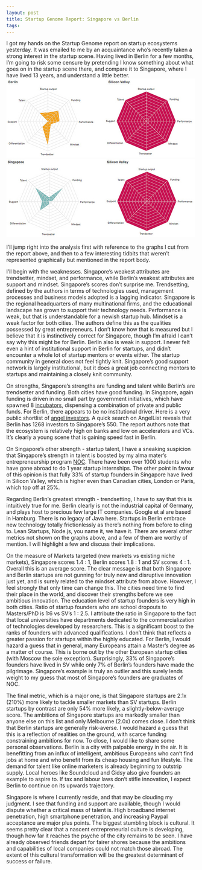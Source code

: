 ```yaml
---
layout: post
title: Startup Genome Report: Singapore vs Berlin
tags: 
---
```

I got my hands on the Startup Genome report on startup ecosystems yesterday. It was emailed to me by an acquaintance who’s recently taken a strong interest in the startup scene. Having lived in Berlin for a few months, I’m going to risk some censure by pretending I know something about what goes on in the startup scene there, and compare it to Singapore, where I have lived 13 years, and understand a little better.
![Berlin Startup Genome Metrics](/images/startup-genome-berlin.jpg "Berlin Startup Genome Metrics")
![Singapore Startup Genome Metrics](/images/startup-genome-singapore.jpg "Singapore Startup Genome Metrics")

I’ll jump right into the analysis first with reference to the graphs I cut from the report above, and then to a few interesting tidbits that weren’t represented graphically but mentioned in the report body.

I’ll begin with the weaknesses. Singapore’s weakest attributes are trendsetter, mindset, and performance, while Berlin’s weakest attributes are support and mindset. Singapore’s scores don’t surprise me. Trendsetting, defined by the authors in terms of technologies used, management processes and business models adopted is a lagging indicator. Singapore is the regional headquarters of many multinational firms, and the educational landscape has grown to support their technology needs. Performance is weak, but that is understandable for a newish startup hub. Mindset is a weak factor for both cities. The authors define this as the qualities possessed by great entrepreneurs. I don’t know how that is measured but I believe that it is instinctively correct for Singapore, though I’m afraid I can’t say why this might be for Berlin. Berlin also is weak in support. I never felt even a hint of institutional support in Berlin for startups, and didn’t encounter a whole lot of startup mentors or events either. The startup community in general does not feel tightly knit. Singapore’s good support network is largely institutional, but it does a great job connecting mentors to startups and maintaining a closely knit community.

On strengths, Singapore’s strengths are funding and talent while Berlin’s are trendsetter and funding. Both cities have good funding. In Singapore, again funding is driven in no small part by government initiatives, which have spawned 8 [incubators](http://www.idm.sg/partners/incubators/), dispensing a combination of private and public funds. For Berlin, there appears to be no institutional driver. Here is a very public shortlist of [angel investors](https://docs.google.com/spreadsheet/pub?key=0AmDAswEZV7PGdFlYQzhXWGhjNUI3Y0pFaUhMTVF1a2c&gid=0). A quick search on AngelList reveals that Berlin has 1268 investors to Singapore’s 550. The report authors note that the ecosystem is relatively high on banks and low on accelerators and VCs. It’s clearly a young scene that is gaining speed fast in Berlin.

On Singapore’s other strength - startup talent, I have a sneaking suspicion that Singapore’s strength in talent is boosted by my alma mater’s entrepreneurship program [NOC](http://www.overseas.nus.edu.sg/ "NUS Overseas Colleges"). There have been over 1000 students who have gone abroad to do 1 year startup internships. The other point in favour of this opinion is that fully 33% of startup founders in Singapore have lived in Silicon Valley, which is higher even than Canadian cities, London or Paris, which top off at 25%.  

Regarding Berlin’s greatest strength - trendsetting, I have to say that this is intuitively true for me. Berlin clearly is not the industrial capital of Germany, and plays host to precious few large IT companies. Google et al are based in Hamburg. There is no legacy of Java here. Startups in Berlin embrace new technology totally frictionlessly as there’s nothing from before to cling to. Lean Startups, Node.js, you name it, we have it.
There are several other metrics not shown on the graphs above, and a few of them are worthy of mention. I will highlight a few and discuss their implications.  

On the measure of Markets targeted (new markets vs existing niche markets), Singapore scores 1.4 : 1, Berlin scores 1.8 : 1 and SV scores 4 : 1. Overall this is an average score. The clear message is that both Singapore and Berlin startups are not gunning for truly new and disruptive innovation just yet, and is surely related to the mindset attribute from above. However, I feel strongly that only time can change this. The cities need time to find their place in the world, and discover their strengths before we see ambitious innovation.
The education level of startup founders is very high in both cities. Ratio of startup founders who are school dropouts to Masters/PhD is 1:6 vs SV’s 1 : 2.5. I attribute the ratio in Singapore to the fact that local universities have departments dedicated to the commercialization of technologies developed by researchers. This is a significant boost to the ranks of founders with advanced qualifications. I don’t think that reflects a greater passion for startups within the highly educated. For Berlin, I would hazard a guess that in general, many Europeans attain a Master’s degree as a matter of course. This is borne out by the other European startup cities (with Moscow the sole exception).
Surprisingly, 33% of Singapore’s founders have lived in SV while only 7% of Berlin’s founders have made the pilgrimage. Singapore’s example is truly an outlier and this surely lends weight to my guess that most of Singapore’s founders are graduates of NOC.  

The final metric, which is a major one, is that Singapore startups are 2.1x (210%) more likely to tackle smaller markets than SV startups. Berlin startups by contrast are only 54% more likely, a slightly-below-average score. The ambitions of Singapore startups are markedly smaller than anyone else on this list and only Melbourne (2.0x) comes close. I don’t think that Berlin startups are generally risk-averse. I would hazard a guess that this is a reflection of realities on the ground, with scarce funding constraining ambitions for now.
To close, I would like to share some personal observations. Berlin is a city with palpable energy in the air. It is benefitting from an influx of intelligent, ambitious Europeans who can’t find jobs at home and who benefit from its cheap housing and fun lifestyle. The demand for talent like online marketers is already beginning to outstrip supply. Local heroes like Soundcloud and Gidsy also give founders an example to aspire to. If tax and labour laws don’t stifle innovation, I expect Berlin to continue on its upwards trajectory.  

Singapore is where I currently reside, and that may be clouding my judgment. I see that funding and support are available, though I would dispute whether a critical mass of talent is. High broadband internet penetration, high smartphone penetration, and increasing Paypal acceptance are major plus points. The biggest stumbling block is cultural. It seems pretty clear that a nascent entrepreneurial culture is developing, though how far it reaches the psyche of the city remains to be seen. I have already observed friends depart for fairer shores because the ambitions and capabilities of local companies could not match those abroad. The extent of this cultural transformation will be the greatest determinant of success or failure.